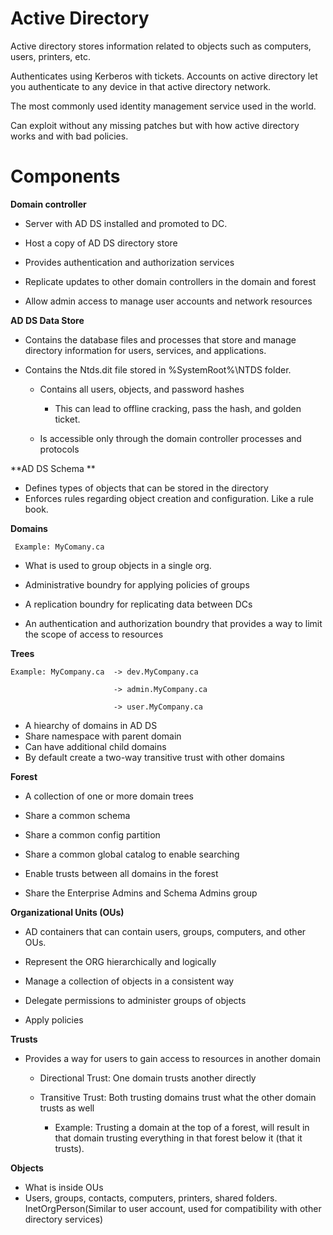 # Active Directory 

Active directory stores information related to objects such as computers, users, printers, etc.

Authenticates using Kerberos with tickets. Accounts on active directory let you authenticate to any device in that active directory network.

The most commonly used identity management service used in the world.

Can exploit without any missing patches but with how active directory works and with bad policies. 


# Components 


**Domain controller**

  - Server with AD DS installed and promoted to DC. 
  
  - Host a copy of AD DS directory store
  
  - Provides authentication and authorization services
  
  - Replicate updates to other domain controllers in the domain and forest

  - Allow admin access to manage user accounts and network resources 


**AD DS Data Store**

  - Contains the database files and processes that store and manage directory information for users, services, and applications.
  
  - Contains the Ntds.dit file stored in %SystemRoot%\NTDS folder.
     - Contains all users, objects, and password hashes
        - This can lead to offline cracking, pass the hash, and golden ticket.

     - Is accessible only through the domain controller processes and protocols



 **AD DS Schema **
 
  - Defines types of objects that can be stored in the directory
  - Enforces rules regarding object creation and configuration. Like a rule book.
  
  
 **Domains**
     
     Example: MyComany.ca
 
 - What is used to group objects in a single org.
 
 - Administrative boundry for applying policies of groups
 
 - A replication boundry for replicating data between DCs
 
 - An authentication and authorization boundry that provides a way to limit the scope of access to resources
 
 
 
 **Trees**  
   
    Example: MyCompany.ca  -> dev.MyCompany.ca
                           
                           -> admin.MyCompany.ca
                           
                           -> user.MyCompany.ca
  
  - A hiearchy of domains in AD DS
  - Share namespace with parent domain
  - Can have additional child domains
  - By default create a two-way transitive trust with other domains
  
  
  **Forest**
  
  - A collection of one or more domain trees
  
  - Share a common schema
  
  - Share a common config partition
  
  - Share a common global catalog to enable searching
  
  - Enable trusts between all domains in the forest
  
  - Share the Enterprise Admins and Schema Admins group
  
  
  
 
 **Organizational Units (OUs)**
  
  - AD containers that can contain users, groups, computers, and other OUs.
  
  - Represent the ORG hierarchically and logically
  
  - Manage a collection of objects in a consistent way
  
  - Delegate permissions to administer groups of objects
  
  - Apply policies
  
  
  **Trusts**
  
  - Provides a way for users to gain access to resources in another domain
  
    - Directional Trust: One domain trusts another directly
    
    - Transitive Trust: Both trusting domains trust what the other domain trusts as well
         - Example: Trusting a domain at the top of a forest, will result in that domain trusting everything in that forest below it (that it trusts). 
  
  
  
 **Objects** 
 
 - What is inside OUs
 - Users, groups, contacts, computers, printers, shared folders. InetOrgPerson(Similar to user account, used for compatibility with other directory services)
  
  
  
  

